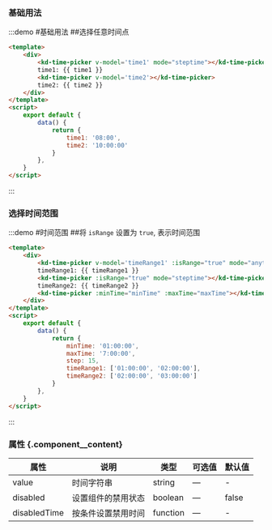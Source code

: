 ### 基础用法

:::demo #基础用法 ##选择任意时间点

```html
<template>
    <div>
        <kd-time-picker v-model='time1' mode="steptime"></kd-time-picker>
        time1: {{ time1 }}
        <kd-time-picker v-model='time2'></kd-time-picker>
        time2: {{ time2 }}
    </div>
</template>
<script>
    export default {
        data() {
            return {
                time1: '08:00',
                time2: '10:00:00'
            }
        },
    }
</script>
```
:::

### 选择时间范围

:::demo #时间范围 ##将 `isRange` 设置为 `true`, 表示时间范围

```html
<template>
    <div>
        <kd-time-picker v-model='timeRange1' :isRange="true" mode="anytime"></kd-time-picker>
        timeRange1: {{ timeRange1 }}
        <kd-time-picker :isRange="true" mode="steptime"></kd-time-picker>
        timeRange2: {{ timeRange2 }}
        <kd-time-picker :minTime="minTime" :maxTime="maxTime"></kd-time-picker>
    </div>
</template>
<script>
    export default {
        data() {
            return {
                minTime: '01:00:00',
                maxTime: '7:00:00',
                step: 15,
                timeRange1: ['01:00:00', '02:00:00'],
                timeRange2: ['02:00:00', '03:00:00']
            }
        },
    }
</script>
```
:::

### 属性 {.component__content}
| 属性      | 说明    | 类型      | 可选值       | 默认值   |
|--------- |-------- |---------- |-------------  |-------- |
| value    | 时间字符串   | string  |     —     |    -   |
| disabled  | 设置组件的禁用状态   | boolean  |     —     |    false   |
| disabledTime  | 按条件设置禁用时间   | function  |     —     |    -   |